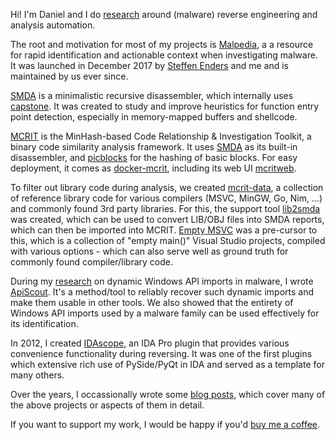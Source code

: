 Hi! I'm Daniel and I do [research](https://net.cs.uni-bonn.de/wg/cs/staff/daniel-plohmann/) around (malware) reverse engineering and analysis automation.

The root and motivation for most of my projects is [Malpedia](https://malpedia.caad.fkie.fraunhofer.de/), a a resource for rapid identification and actionable context when investigating malware.
It was launched in December 2017 by [Steffen Enders](https://github.com/steffenenders) and me and is maintained by us ever since.

[SMDA](https://github.com/danielplohmann/smda) is a minimalistic recursive disassembler, which internally uses [capstone](https://github.com/capstone-engine/capstone). 
It was created to study and improve heuristics for function entry point detection, especially in memory-mapped buffers and shellcode.

[MCRIT](https://github.com/danielplohmann/mcrit) is the MinHash-based Code Relationship & Investigation Toolkit, a binary code similarity analysis framework.
It uses [SMDA](https://github.com/danielplohmann/smda) as its built-in disassembler, and [picblocks](https://github.com/danielplohmann/picblocks) for the hashing of basic blocks. 
For easy deployment, it comes as [docker-mcrit](https://github.com/danielplohmann/docker-mcrit), including its web UI [mcritweb](https://github.com/fkie-cad/mcritweb).

To filter out library code during analysis, we created [mcrit-data](https://github.com/danielplohmann/mcrit-data), a collection of reference library code for various compilers (MSVC, MinGW, Go, Nim, ...) and commonly found 3rd party libraries.
For this, the support tool [lib2smda](https://github.com/danielplohmann/lib2smda) was created, which can be used to convert LIB/OBJ files into SMDA reports, which can then be imported into MCRIT.
[Empty MSVC](https://github.com/danielplohmann/empty_msvc) was a pre-cursor to this, which is a collection of "empty main()" Visual Studio projects, compiled with various options - which can also serve well as ground truth for commonly found compiler/library code.

During my [research](https://cyberjournal.cecyf.fr/index.php/cybin/article/view/20/15) on dynamic Windows API imports in malware, I wrote [ApiScout](https://github.com/danielplohmann/apiscout). 
It's a method/tool to reliably recover such dynamic imports and make them usable in other tools.
We also showed that the entirety of Windows API imports used by a malware family can be used effectively for its identification.

In 2012, I created [IDAscope](https://github.com/danielplohmann/idascope), an IDA Pro plugin that provides various convenience functionality during reversing. 
It was one of the first plugins which extensive rich use of PySide/PyQt in IDA and served as a template for many others.

Over the years, I occassionally wrote some [blog posts](https://danielplohmann.github.io/), which cover many of the above projects or aspects of them in detail. 

If you want to support my work, I would be happy if you'd [buy me a coffee](https://www.buymeacoffee.com/pnxpnx). 
